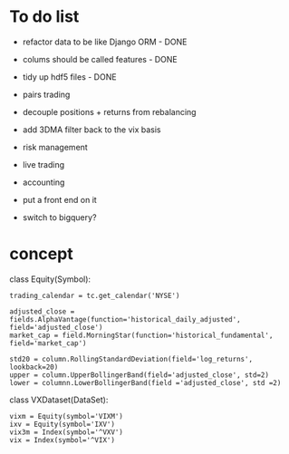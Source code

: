 # To do list

* refactor data to be like Django ORM - DONE
* colums should be called features - DONE
* tidy up hdf5 files - DONE

* pairs trading
* decouple positions + returns from rebalancing
* add 3DMA filter back to the vix basis
* risk management
* live trading
* accounting
* put a front end on it
* switch to bigquery?


# concept

class Equity(Symbol):

    trading_calendar = tc.get_calendar('NYSE')

    adjusted_close = fields.AlphaVantage(function='historical_daily_adjusted', field='adjusted_close')
    market_cap = field.MorningStar(function='historical_fundamental', field='market_cap')

    std20 = column.RollingStandardDeviation(field='log_returns', lookback=20)
    upper = column.UpperBollingerBand(field='adjusted_close', std=2)
    lower = columnn.LowerBollingerBand(field ='adjusted_close', std =2)


 class VXDataset(DataSet):

    vixm = Equity(symbol='VIXM')
    ixv = Equity(symbol='IXV')
    vix3m = Index(symbol='^VXV')
    vix = Index(symbol='^VIX')
